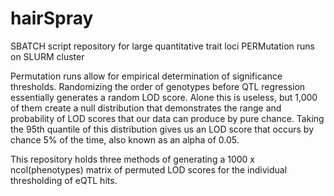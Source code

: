 # hairSpray
SBATCH script repository for large quantitative trait loci PERMutation runs on SLURM cluster

Permutation runs allow for empirical determination of significance thresholds. Randomizing the order of genotypes before QTL regression essentially generates a random LOD score. Alone this is useless, but 1,000 of them create a null distribution that demonstrates the range and probability of LOD scores that our data can produce by pure chance. Taking the 95th quantile of this distribution gives us an LOD score that occurs by chance 5% of the time, also known as an alpha of 0.05.    

This repository holds three methods of generating a 1000 x ncol(phenotypes) matrix of permuted LOD scores for the individual thresholding of eQTL hits.
